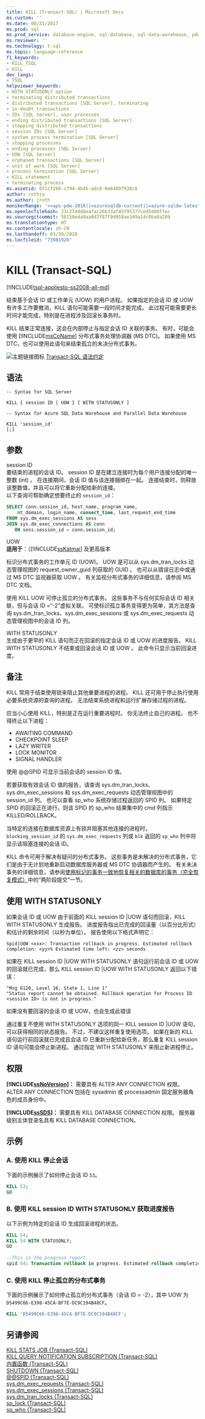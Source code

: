 ```yaml
---
title: KILL (Transact-SQL) | Microsoft Docs
ms.custom: ''
ms.date: 08/31/2017
ms.prod: sql
ms.prod_service: database-engine, sql-database, sql-data-warehouse, pdw
ms.reviewer: ''
ms.technology: t-sql
ms.topic: language-reference
f1_keywords:
- KILL_TSQL
- KILL
dev_langs:
- TSQL
helpviewer_keywords:
- WITH STATUSONLY option
- terminating distributed transactions
- distributed transactions [SQL Server], terminating
- in-doubt transactions
- IDs [SQL Server], user processes
- ending distributed transactions [SQL Server]
- stopping distributed transactions
- session IDs [SQL Server]
- system process termination [SQL Server]
- stopping processes
- ending processes [SQL Server]
- UOW [SQL Server]
- orphaned transactions [SQL Server]
- unit of work [SQL Server]
- process termination [SQL Server]
- KILL statement
- terminating process
ms.assetid: 071cf260-c794-4b45-adc0-0e64097938c0
author: rothja
ms.author: jroth
monikerRange: '>=aps-pdw-2016||=azuresqldb-current||=azure-sqldw-latest||>=sql-server-2016||=sqlallproducts-allversions||>=sql-server-linux-2017||=azuresqldb-mi-current'
ms.openlocfilehash: 23c27d4d8eafac26b33af45f95377ced5dd0f7ec
ms.sourcegitcommit: 58158eda0aa0d7f87f9d958ae349a14c0ba8a209
ms.translationtype: HT
ms.contentlocale: zh-CN
ms.lasthandoff: 03/30/2020
ms.locfileid: "73981926"
---
```

# <a name="kill-transact-sql"></a>KILL (Transact-SQL)
[!INCLUDE[tsql-appliesto-ss2008-all-md](../../includes/tsql-appliesto-ss2008-all-md.md)]

结束基于会话 ID 或工作单元 (UOW) 的用户进程。 如果指定的会话 ID 或 UOW 有许多工作要撤消，KILL 语句可能需要一段时间才能完成。 此过程可能需要更长时间才能完成，特别是在进程涉及回滚长事务时。  
  
KILL 结束正常连接，这会在内部停止与指定会话 ID 关联的事务。 有时，可能会使用 [!INCLUDE[msCoName](../../includes/msconame-md.md)] 分布式事务处理协调器 (MS DTC)。 如果使用 MS DTC，也可以使用此语句来结束孤立的未决分布式事务。  
  
![主题链接图标](../../database-engine/configure-windows/media/topic-link.gif "“主题链接”图标") [Transact-SQL 语法约定](../../t-sql/language-elements/transact-sql-syntax-conventions-transact-sql.md)  
  
## <a name="syntax"></a>语法  
  
```  
-- Syntax for SQL Server  
  
KILL { session ID | UOW } [ WITH STATUSONLY ]   
```  
  
```  
-- Syntax for Azure SQL Data Warehouse and Parallel Data Warehouse  
  
KILL 'session_id'  
[;]   
```  
  
## <a name="arguments"></a>参数  
session ID   
要结束的进程的会话 ID。 session ID 是在建立连接时为每个用户连接分配的唯一整数 (int)   。 在连接期间，会话 ID 值与该连接捆绑在一起。 连接结束时，则释放该整数值，并且可以将它重新分配给新的连接。  
以下查询可帮助确定想要终止的 `session_id`：  
 ```sql  
 SELECT conn.session_id, host_name, program_name,
     nt_domain, login_name, connect_time, last_request_end_time 
FROM sys.dm_exec_sessions AS sess
JOIN sys.dm_exec_connections AS conn
    ON sess.session_id = conn.session_id;
```  
  
UOW   
**适用于**：（[!INCLUDE[ssKatmai](../../includes/sskatmai-md.md)] 及更高版本
  
标识分布式事务的工作单元 ID (UOW)。 UOW 是可以从 sys.dm_tran_locks 动态管理视图的 request_owner_guid 列获取的 GUID  。 也可以从错误日志中或通过 MS DTC 监视器获取 UOW  。 有关监视分布式事务的详细信息，请参阅 MS DTC 文档。  
  
使用 KILL UOW  可停止孤立的分布式事务。 这些事务不与任何实际会话 ID 相关联，但与会话 ID =“-2”虚拟关联。 可使标识孤立事务变得更为简单，其方法是查询 sys.dm_tran_locks、sys.dm_exec_sessions 或 sys.dm_exec_requests 动态管理视图中的会话 ID 列。  
  
WITH STATUSONLY  
生成由于更早的 KILL 语句而正在回滚的指定会话 ID  或 UOW  的进度报告。 KILL WITH STATUSONLY 不结束或回滚会话 ID  或 UOW  。 此命令只显示当前回滚进度。  
  
## <a name="remarks"></a>备注  
KILL 常用于结束使用锁来阻止其他重要进程的进程。 KILL 还可用于停止执行使用必要系统资源的查询的进程。 无法结束系统进程和运行扩展存储过程的进程。  
  
应当小心使用 KILL，特别是正在运行重要进程时。 你无法终止自己的进程。 也不得终止以下进程：  
  
-   AWAITING COMMAND  
-   CHECKPOINT SLEEP  
-   LAZY WRITER  
-   LOCK MONITOR  
-   SIGNAL HANDLER  
  
使用 @@SPID 可显示当前会话的 session ID 值。  
  
若要获取有效会话 ID 值的报告，请查询 sys.dm_tran_locks、sys.dm_exec_sessions 和 sys.dm_exec_requests 动态管理视图中的 session_id 列。 也可以查看 sp_who 系统存储过程返回的 SPID 列。 如果特定 SPID 的回滚正在进行，则该 SPID 的 sp_who 结果集中的 cmd 列指示 KILLED/ROLLBACK。  
  
当特定的连接在数据库资源上有锁并阻塞其他连接的进程时，`blocking_session_id` 的 `sys.dm_exec_requests` 列或 `blk` 返回的 `sp_who` 列中将显示该阻塞连接的会话 ID。  
  
KILL 命令可用于解决有疑问的分布式事务。 这些事务是未解决的分布式事务，它们是由于无计划地重新启动数据库服务器或 MS DTC 协调器而产生的。 有关未决事务的详细信息，请参阅[使用标记的事务一致地恢复相关的数据库的事务（完全恢复模式）](../../relational-databases/backup-restore/use-marked-transactions-to-recover-related-databases-consistently.md)中的“两阶段提交”一节。  
  
## <a name="using-with-statusonly"></a>使用 WITH STATUSONLY  
如果会话 ID 或 UOW 由于前面的 KILL session ID  |UOW  语句而回滚，KILL WITH STATUSONLY 生成报告。 进度报告指出已完成的回滚量（以百分比形式）和估计的剩余时间（以秒为单位）。 报告使用以下格式声明它：  
  
`Spid|UOW <xxx>: Transaction rollback in progress. Estimated rollback completion: <yy>% Estimated time left: <zz> seconds`  
  
如果在 KILL session ID  |UOW  WITH STATUSONLY 语句运行前会话 ID 或 UOW 的回滚就已完成，那么 KILL session ID  |UOW  WITH STATUSONLY 返回以下错误：  
  
```
"Msg 6120, Level 16, State 1, Line 1"  
"Status report cannot be obtained. Rollback operation for Process ID <session ID> is not in progress."
```  
如果没有要回滚的会话 ID 或 UOW，也会生成此错误


通过重复不使用 WITH STATUSONLY 选项的同一 KILL session ID  |UOW  语句，可以获得相同的状态报告。 不过，不建议这样重复使用选项。 如果在新的 KILL 语句运行前回滚就已完成且会话 ID 已重新分配给新任务，那么重复 KILL session ID  语句可能会停止新进程。 通过指定 WITH STATUSONLY 来阻止新进程停止。  
  
## <a name="permissions"></a>权限  
**[!INCLUDE[ssNoVersion](../../includes/ssnoversion-md.md)]：** 需要具有 ALTER ANY CONNECTION 权限。 ALTER ANY CONNECTION 包括在 sysadmin 或 processadmin 固定服务器角色的成员身份中。  
  
**[!INCLUDE[ssSDS](../../includes/sssds-md.md)]：** 需要具有 KILL DATABASE CONNECTION 权限。 服务器级别主体登录名具有 KILL DATABASE CONNECTION。  
  
## <a name="examples"></a>示例  
  
### <a name="a-using-kill-to-stop-a-session"></a>A. 使用 KILL 停止会话  
 下面的示例展示了如何停止会话 ID `53`。  
  
```sql  
KILL 53;  
GO  
```  
  
### <a name="b-using-kill-session-id-with-statusonly-to-obtain-a-progress-report"></a>B. 使用 KILL session ID WITH STATUSONLY 获取进度报告  
以下示例为特定的会话 ID 生成回滚进程的状态。  
  
```sql  
KILL 54;  
KILL 54 WITH STATUSONLY;  
GO  
  
--This is the progress report.  
spid 54: Transaction rollback in progress. Estimated rollback completion: 80% Estimated time left: 10 seconds.  
```  
  
### <a name="c-using-kill-to-stop-an-orphaned-distributed-transaction"></a>C. 使用 KILL 停止孤立的分布式事务  
下面的示例展示了如何停止孤立的分布式事务（会话 ID = -2），其中 UOW  为 `D5499C66-E398-45CA-BF7E-DC9C194B48CF`。  
  
```sql  
KILL 'D5499C66-E398-45CA-BF7E-DC9C194B48CF';  
```  

  
## <a name="see-also"></a>另请参阅  
[KILL STATS JOB (Transact-SQL)](../../t-sql/language-elements/kill-stats-job-transact-sql.md)   
[KILL QUERY NOTIFICATION SUBSCRIPTION (Transact-SQL)](../../t-sql/language-elements/kill-query-notification-subscription-transact-sql.md)   
[内置函数 (Transact-SQL)](~/t-sql/functions/functions.md)   
[SHUTDOWN (Transact-SQL)](../../t-sql/language-elements/shutdown-transact-sql.md)   
[@@SPID (Transact-SQL)](../../t-sql/functions/spid-transact-sql.md)   
[sys.dm_exec_requests (Transact-SQL)](../../relational-databases/system-dynamic-management-views/sys-dm-exec-requests-transact-sql.md)   
[sys.dm_exec_sessions (Transact-SQL)](../../relational-databases/system-dynamic-management-views/sys-dm-exec-sessions-transact-sql.md)   
[sys.dm_tran_locks (Transact-SQL)](../../relational-databases/system-dynamic-management-views/sys-dm-tran-locks-transact-sql.md)   
[sp_lock (Transact-SQL)](../../relational-databases/system-stored-procedures/sp-lock-transact-sql.md)   
[sp_who (Transact-SQL)](../../relational-databases/system-stored-procedures/sp-who-transact-sql.md)  
  
  
